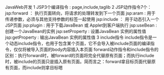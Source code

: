 JavaWeb开发
1 JSP3个编译指令 : page,include,taglib
2 JSP动作指令7个：
jsp:forward ： 执行页面转向，将请求的处理转发到下一个页面
jsp:aram : 用于传递参数，必须与其他支持参数的标签一起使用
jsp:include ： 用于动态引入一个JSP页面
jsp:plugin : 用于下载JavaBean 或 Applet到客户端执行
jsp:useBean : 创建一个JavaBean的实例
jsp:setProperty : 设置JavaBean 实例的属性值
jsp:getProperty : 输出JavaBean 实例的属性值
3 include指令
include指令是一个动态include指令，也用于包含某个页面，它不会导入被include页面的编译指令，仅仅将被导入页面的body内容插入本页面
forward动作指令和include指令的区别：执行forward时，被forward的页面将完全代替原有页面；而执行include时，被include的页面只是插入原有页面。简而言之：forward拿目标页面代替原有页面，而include则拿目标嗯